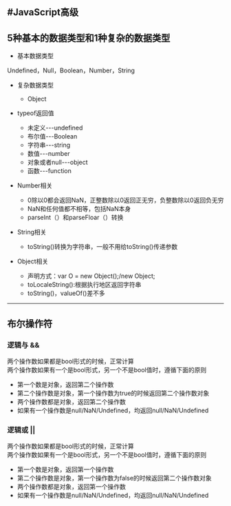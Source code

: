 #JavaScript高级
---
## 5种基本的数据类型和1种复杂的数据类型

* 基本数据类型

Undefined，Null，Boolean，Number，String


* 复杂数据类型

    * Object

* typeof返回值

    * 未定义---undefined
    * 布尔值---Boolean
    * 字符串---string
    * 数值---number
    * 对象或者null---object
    * 函数---function

* Number相关
	* 0除以0都会返回NaN，正整数除以0返回正无穷，负整数除以0返回负无穷
	* NaN和任何值都不相等，包括NaN本身
	* parseInt（）和parseFloar（）转换

* String相关
	* toString()转换为字符串，一般不用给toString()传递参数

* Object相关
	* 声明方式：var O = new Object();/new Object;
	* toLocaleString():根据执行地区返回字符串
	* toString()，valueOf()差不多
---
## 布尔操作符

### 逻辑与 &&

两个操作数如果都是bool形式的时候，正常计算  
两个操作数如果有一个是bool形式，另一个不是bool值时，遵循下面的原则  
* 第一个数是对象，返回第二个操作数
* 第二个操作数是对象，第一个操作数为true的时候返回第二个操作数对象
* 两个操作数都是对象，返回第二个操作数
* 如果有一个操作数是null/NaN/Undefined，均返回null/NaN/Undefined

### 逻辑或 ||

两个操作数如果都是bool形式的时候，正常计算  
两个操作数如果有一个是bool形式，另一个不是bool值时，遵循下面的原则  
* 第一个数是对象，返回第一个操作数
* 第二个操作数是对象，第一个操作数为false的时候返回第二个操作数对象
* 两个操作数都是对象，返回第一个操作数
* 如果有一个操作数是null/NaN/Undefined，均返回null/NaN/Undefined
